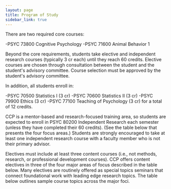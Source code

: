```yaml
---
layout: page
title: Program of Study
sidebar_link: true
---
```


There are two required core courses:

  -PSYC 73800 Cognitive Psychology
  -PSYC 71600 Animal Behavior 1

Beyond the core requirements, students take elective and independent research courses (typically 3 cr each) until they reach 60 credits. Elective courses are chosen through consultation between the student and the student's advisory committee.  Course selection must be approved by the student's advisory committee.

In addition, all students enroll in:

  -PSYC 70500 Statistics I (3 cr)
  -PSYC 70600 Statistics II (3 cr)
  -PSYC 79900 Ethics (3 cr)
  -PSYC 77100 Teaching of Psychology (3 cr) for a total of 12 credits.

CCP is a mentor-based and research-focused training area, so students are expected to enroll in PSYC 80200 Independent Research each semester (unless they have completed their 60 credits). (See the table below that presents the four focus areas.)  Students are strongly encouraged to take at least one independent research course with a faculty member who is not their primary advisor.

Electives must include at least three content courses (i.e., not methods, research, or professional development courses). CCP offers content electives in three of the four major areas of focus described in the table below. Many electives are routinely offered as special topics seminars that connect foundational work with leading edge research topics. The table below outlines sample course topics across the major foci.

